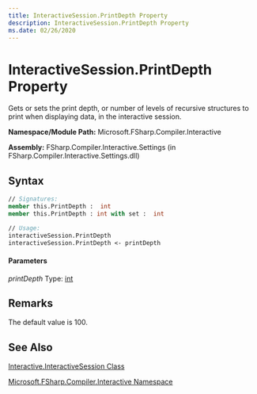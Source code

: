 ```yaml
---
title: InteractiveSession.PrintDepth Property
description: InteractiveSession.PrintDepth Property
ms.date: 02/26/2020 
---
```


# InteractiveSession.PrintDepth Property

Gets or sets the print depth, or number of levels of recursive structures to print when displaying data, in the interactive session.

**Namespace/Module Path:** Microsoft.FSharp.Compiler.Interactive

**Assembly:** FSharp.Compiler.Interactive.Settings (in FSharp.Compiler.Interactive.Settings.dll)

## Syntax

```fsharp
// Signatures:
member this.PrintDepth :  int
member this.PrintDepth : int with set :  int

// Usage:
interactiveSession.PrintDepth
interactiveSession.PrintDepth <- printDepth
```

#### Parameters
*printDepth*
Type: [int](https://msdn.microsoft.com/library/025d5455-3622-4ea5-9573-3ecbd4ee1375)

## Remarks
The default value is 100.

## See Also
[Interactive.InteractiveSession Class](Interactive.InteractiveSession-Class.md)

[Microsoft.FSharp.Compiler.Interactive Namespace](index.md)
